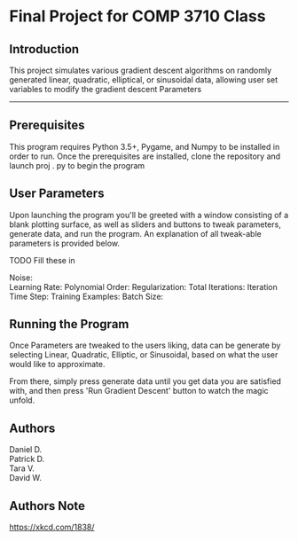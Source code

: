 

# Final Project for COMP 3710 Class

  ## Introduction
This project simulates various gradient descent algorithms on randomly generated linear, quadratic, elliptical, or sinusoidal data, allowing user set variables to modify the gradient descent Parameters

___

## Prerequisites

This program requires Python 3.5+, Pygame, and Numpy to be installed in order to run. Once the prerequisites are installed, clone the repository and launch proj . py to begin the program

##  User Parameters

Upon launching the program you'll be greeted with a window consisting of a blank plotting surface, as well as sliders and buttons to tweak parameters, generate data, and run the program. An explanation of all tweak-able parameters is provided below.

TODO Fill these in

Noise:  
Learning Rate: 
Polynomial Order: 
Regularization: 
Total Iterations: 
Iteration Time Step: 
Training Examples: 
Batch Size:  




## Running the Program
Once Parameters are tweaked to the users liking, data can be generate by selecting Linear, Quadratic, Elliptic, or Sinusoidal, based on what the user would like to approximate.

From there, simply press generate data until you get data you are satisfied with, and then press 'Run Gradient Descent' button to watch the magic unfold.

## Authors 

Daniel D.  
Patrick D.  
Tara V.  
David W.  



## Authors Note
https://xkcd.com/1838/

